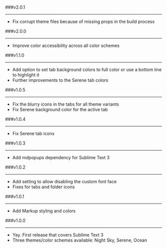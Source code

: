 ###v2.0.1

---

- Fix corrupt theme files because of missing props in the build process

###v2.0.0

---

- Improve color accessibility across all color schemes

###v1.1.0

---

- Add option to set tab background colors to full color or use a bottom line to highlight it
- Further improvements to the Serene tab colors

###v1.0.5

---

- Fix the blurry icons in the tabs for all theme variants
- Fix Serene background color for the active tab

###v1.0.4

---

- Fix Serene tab icons

###v1.0.3

---

- Add mdpopups dependency for Sublime Text 3

###v1.0.2

---

- Add setting to allow disabling the custom font face
- Fixes for tabs and folder icons

###v1.0.1

---

- Add Markup styling and colors

###v1.0.0

---

- Yay. First release that covers Sublime Text 3
- Three themes/color schemes available: Night Sky, Serene, Ocean
